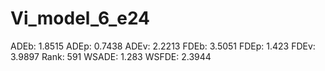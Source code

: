 # Vi_model_6_e24

ADEb: 1.8515
ADEp: 0.7438
ADEv: 2.2213
FDEb: 3.5051
FDEp: 1.423
FDEv: 3.9897
Rank: 591
WSADE: 1.283
WSFDE: 2.3944